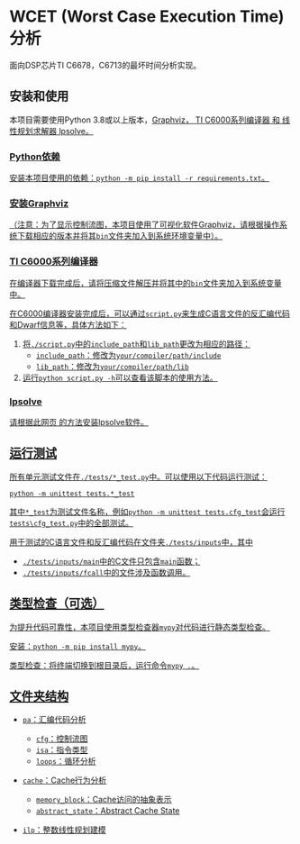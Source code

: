 # WCET (Worst Case Execution Time) 分析
面向DSP芯片TI C6678，C6713的最坏时间分析实现。

## 安装和使用
本项目需要使用Python 3.8或以上版本，<u>[Graphviz](https://graphviz.org/)<u>，
[TI C6000系列编译器](https://www.ti.com/tool/C6000-CGT)</u> 和
线性规划求解器 <u>[lpsolve](https://sourceforge.net/projects/lpsolve/files/lpsolve/5.5.2.11/lp_solve_5.5.2.11_exe_win64.zip/download)</u>。

### Python依赖
安装本项目使用的依赖：`python -m pip install -r requirements.txt`。

### 安装Graphviz
（注意：为了显示控制流图，本项目使用了可视化软件<u>[Graphviz](https://graphviz.org/)</u>，请根据操作系统<u>[下载](https://graphviz.org/download/)</u>相应的版本并将其`bin`文件夹加入到系统环境变量中）。


### TI C6000系列编译器
在编译器下载完成后，请将压缩文件解压并将其中的`bin`文件夹加入到系统变量中。

在C6000编译器安装完成后，可以通过`script.py`来生成C语言文件的反汇编代码和Dwarf信息等，具体方法如下：
1. 将`./script.py`中的`include_path`和`lib_path`更改为相应的路径：
   - `include_path`：修改为`your/compiler/path/include`
   - `lib_path`：修改为`your/compiler/path/lib`
2. 运行`python script.py -h`可以查看该脚本的使用方法。

### lpsolve
请根据此[网页](https://sites.math.washington.edu/~conroy/m381-general/lpsolveHowToPC/runningLPsolveCommandLineWindows.htm)
的方法安装lpsolve软件。


## 运行测试
所有单元测试文件在`./tests/*_test.py`中。可以使用以下代码运行测试：

`python -m unittest tests.*_test`

其中`*_test`为测试文件名称，例如`python -m unittest tests.cfg_test`会运行`tests\cfg_test.py`中的全部测试。

用于测试的C语言文件和反汇编代码在文件夹`./tests/inputs`中，其中
- `./tests/inputs/main`中的C文件只包含`main`函数；
- `./tests/inputs/fcall`中的文件涉及函数调用。


## 类型检查（可选）
为提升代码可靠性，本项目使用类型检查器<u>[`mypy`](http://mypy-lang.org/)</u>对代码进行静态类型检查。

安装：`python -m pip install mypy`。

类型检查：将终端切换到根目录后，运行命令`mypy .`。

## 文件夹结构
- `pa`：汇编代码分析
  - `cfg`：控制流图
  - `isa`：指令类型
  - `loops`：循环分析

- `cache`：Cache行为分析
  - `memory_block`：Cache访问的抽象表示
  - `abstract_state`：Abstract Cache State

- `ilp`：整数线性规划建模

